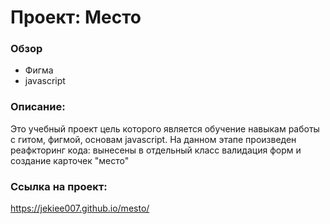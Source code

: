 # Проект: Место

### Обзор
* Фигма
* javascript

### Описание:
Это учебный проект цель которого является обучение навыкам работы с гитом, фигмой, основам javascript.
На данном этапе произведен реафкторинг кода: вынесены в отдельный класс валидация форм и создание карточек "место"

### Ссылка на проект:
https://jekiee007.github.io/mesto/
